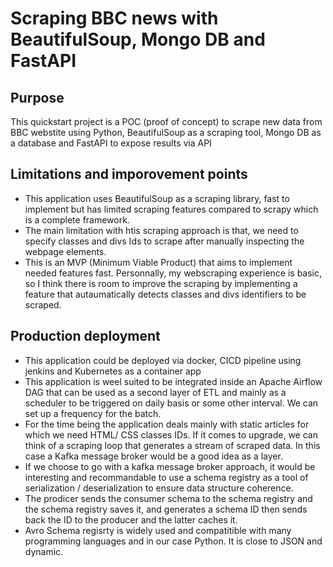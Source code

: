 # Scraping BBC news with BeautifulSoup, Mongo DB and FastAPI

## Purpose
This quickstart project is a POC (proof of concept) to scrape new data from BBC webstite using Python, BeautifulSoup as a scraping tool, Mongo DB as a database and FastAPI to expose results via API

## Limitations and imporovement points
* This application uses BeautifulSoup as a scraping library, fast to implement but has limited scraping features compared to scrapy which is a complete framework.
* The main limitation with htis scraping approach is that, we need to specify classes and divs Ids to scrape after manually inspecting the webpage elements.
* This is an MVP (Minimum Viable Product) that aims to implement needed features fast. Personnally, my webscraping experience is basic, so I think there is room to improve the scraping by implementing a feature that autaumatically detects classes and divs identifiers to be scraped.  

## Production deployment
* This application could be deployed via docker, CICD pipeline using jenkins and Kubernetes as a container app 
* This application is weel suited to be integrated inside an Apache Airflow DAG that can be used as a second layer of ETL and mainly as a scheduler to be triggered on daily basis or some other interval. We can set up a frequency for the batch.
* For the time being the application deals mainly with static articles for which we need HTML/ CSS classes IDs. If it comes to upgrade, we can think of a scraping loop that generates a stream of scraped data. In this case a Kafka message broker would be a good idea as a layer.
* If we choose to go with a kafka message broker approach, it would be interesting and recommandable to use a schema registry as a tool of serialization / deserialization to ensure data structure coherence. 
* The prodicer sends the consumer schema to the schema registry and the schema registry saves it, and generates a schema ID then sends back the ID to the producer and the latter caches it.
* Avro Schema regisrty is widely used and compatitible with many programming languages and in our case Python. It is close to JSON and dynamic.
